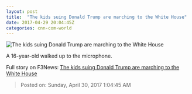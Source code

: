 ```yaml
---
layout: post
title:  "The kids suing Donald Trump are marching to the White House"
date: 2017-04-29 20:04:45Z
categories: cnn-com-world
---
```


![The kids suing Donald Trump are marching to the White House](http://i2.cdn.cnn.com/cnnnext/dam/assets/170429015926-07-climate-kids-0428-super-tease.jpg)

A 16-year-old walked up to the microphone.


Full story on F3News: [The kids suing Donald Trump are marching to the White House](http://www.f3nws.com/n/qFRdh)

> Posted on: Sunday, April 30, 2017 1:04:45 AM
